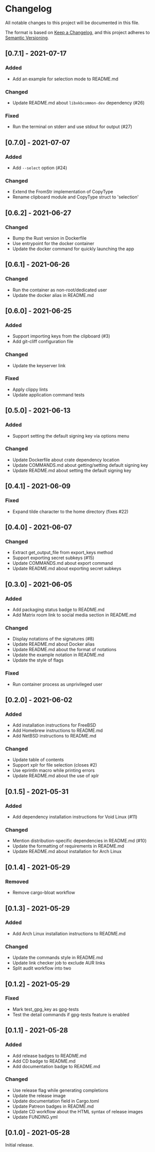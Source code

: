 # Changelog
All notable changes to this project will be documented in this file.

The format is based on [Keep a Changelog](https://keepachangelog.com/en/1.0.0/),
and this project adheres to [Semantic Versioning](https://semver.org/spec/v2.0.0.html).

## [0.7.1] - 2021-07-17
### Added
- Add an example for selection mode to README.md

### Changed
- Update README.md about `libxkbcommon-dev` dependency (#26)

### Fixed
- Run the terminal on stderr and use stdout for output (#27)

## [0.7.0] - 2021-07-07
### Added
- Add `--select` option (#24)

### Changed
- Extend the FromStr implementation of CopyType
- Rename clipboard module and CopyType struct to 'selection'

## [0.6.2] - 2021-06-27
### Changed
- Bump the Rust version in Dockerfile
- Use entrypoint for the docker container
- Update the docker command for quickly launching the app

## [0.6.1] - 2021-06-26
### Changed
- Run the container as non-root/dedicated user
- Update the docker alias in README.md

## [0.6.0] - 2021-06-25
### Added
- Support importing keys from the clipboard (#3)
- Add git-cliff configuration file

### Changed
- Update the keyserver link

### Fixed
- Apply clippy lints
- Update application command tests

## [0.5.0] - 2021-06-13
### Added
- Support setting the default signing key via options menu

### Changed
- Update Dockerfile about crate dependency location
- Update COMMANDS.md about getting/setting default signing key
- Update README.md about setting the default signing key

## [0.4.1] - 2021-06-09
### Fixed
- Expand tilde character to the home directory (fixes #22)

## [0.4.0] - 2021-06-07
### Changed
- Extract get_output_file from export_keys method
- Support exporting secret subkeys (#15)
- Update COMMANDS.md about export command
- Update README.md about exporting secret subkeys

## [0.3.0] - 2021-06-05
### Added
- Add packaging status badge to README.md
- Add Matrix room link to social media section in README.md

### Changed
- Display notations of the signatures (#8)
- Update README.md about Docker alias
- Update README.md about the format of notations
- Update the example notation in README.md
- Update the style of flags

### Fixed
- Run container process as unprivileged user

## [0.2.0] - 2021-06-02
### Added
- Add installation instructions for FreeBSD
- Add Homebrew instructions to README.md
- Add NetBSD instructions to README.md

### Changed
- Update table of contents
- Support xplr for file selection (closes #2)
- Use eprintln macro while printing errors
- Update README.md about the use of xplr

## [0.1.5] - 2021-05-31
### Added
- Add dependency installation instructions for Void Linux (#11)

### Changed
- Mention distribution-specific dependencies in README.md (#10)
- Update the formatting of requirements in README.md
- Update README.md about installation for Arch Linux

## [0.1.4] - 2021-05-29
### Removed
- Remove cargo-bloat workflow

## [0.1.3] - 2021-05-29
### Added
- Add Arch Linux installation instructions to README.md

### Changed
- Update the commands style in README.md
- Update link checker job to exclude AUR links
- Split audit workflow into two

## [0.1.2] - 2021-05-29
### Fixed
- Mark test_gpg_key as gpg-tests
- Test the detail commands if gpg-tests feature is enabled

## [0.1.1] - 2021-05-28
### Added
- Add release badges to README.md
- Add CD badge to README.md
- Add documentation badge to README.md

### Changed
- Use release flag while generating completions
- Update the release image
- Update documentation field in Cargo.toml
- Update Patreon badges in README.md
- Update CD workflow about the HTML syntax of release images
- Update FUNDING.yml

## [0.1.0] - 2021-05-28
Initial release.
